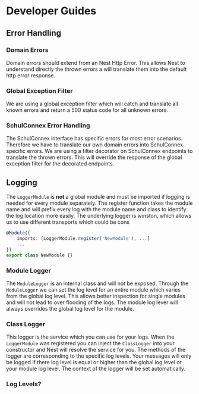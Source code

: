 # Developer Guides

## Error Handling

### Domain Errors

Domain errors should extend from an Nest Http Error. This allows Nest to understand
directly the thrown errors a will translate them into the default http error response.

### Global Exception Filter

We are using a global exception filter which will catch and translate all known errors
and return a 500 status code for all unknown errors.

### SchulConnex Error Handling

The SchulConnex interface has specific errors for most error scenarios. Therefore we have
to translate our own domain errors into SchulConnex specific errors. We are using a filter
decorator on SchulConnex endpoints to translate the thrown errors. This will override the
response of the global exception filter for the decorated endpoints.

## Logging

The `LoggerModule` is **not** a global module and must be imported if logging is
needed for every module separately. The register function takes the module name
and will prefix every log with the module name and class to identify the log location
more easily. The underlying logger is winston, which allows us to use different transports
which could be cons

```typescript
@Module({
    imports: [LoggerModule.register('NewModule'), ...]
    ...
})
export class NewModule {}
```

### Module Logger

The `ModuleLogger` is an internal class and will not be exposed. Through the `ModuleLogger`
we can set the log level for an entire module which varies from the global log level. This
allows better inspection for single modules and will not lead to over flooding of the logs.
The module log lever will always overrides the global log level for the module.

### Class Logger

This logger is the service which you can use for your logs. When the `LoggerModule` was
registered you can inject the `ClassLogger` into your constructor and Nest will resolve
the service for you. The methods of the logger are corresponding to the specific log levels.
Your messages will only be logged if there log level is equal or higher than the global
log level or your module log level. The context of the logger will be set automatically.

### Log Levels?
